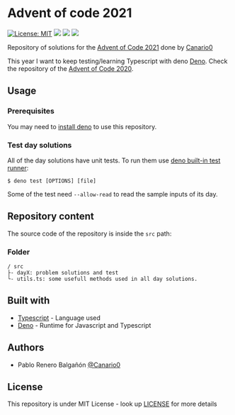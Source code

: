 # Advent of code 2021

[![License: MIT](https://img.shields.io/badge/License-MIT-yellow.svg)](https://opensource.org/licenses/MIT)
![](https://img.shields.io/badge/day%20📅-15-blue)
![](https://img.shields.io/badge/stars%20⭐-14-yellow)
![](https://img.shields.io/badge/days%20completed-7-red)

Repository of solutions for the [Advent of Code 2021][4] done by [Canario0][1]

This year I want to keep testing/learning Typescript with deno [Deno][2]. Check the
repository of the [Advent of Code 2020][9].

## Usage

### Prerequisites

You may need to [install deno][3] to use this repository.

### Test day solutions

All of the day solutions have unit tests. To run them use
[deno built-in test runner][5]:

```
$ deno test [OPTIONS] [file]
```

Some of the test need `--allow-read` to read the sample inputs of its day.

## Repository content

The source code of the repository is inside the `src` path:

### Folder

```
/ src
├- dayX: problem solutions and test
└- utils.ts: some usefull methods used in all day solutions.
```

## Built with

- [Typescript][6] - Language used
- [Deno][2] - Runtime for Javascript and Typescript

## Authors

- Pablo Renero Balgañón [@Canario0][1]

## License

This repository is under MIT License - look up [LICENSE](./LICENSE) for more
details

[1]: https://github.com/Canario0
[2]: https://deno.land/
[3]: https://deno.land/#installation
[4]: https://adventofcode.com/2021
[5]: https://deno.land/manual/testing
[6]: https://www.typescriptlang.org/
[8]: https://deno.land/manual@v1.6.0/tools/bundler
[9]: https://github.com/Canario0/advent-of-code-2020 
